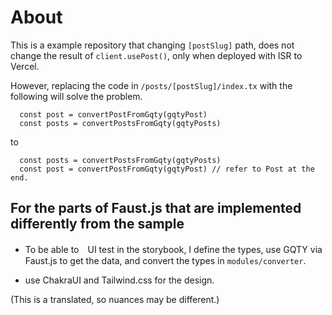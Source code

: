 # About
This is a example repository that changing `[postSlug]` path, does not change the result of `client.usePost()`, only when deployed with ISR to Vercel.

However, replacing the code in `/posts/[postSlug]/index.tx` with the following will solve the problem.

````
  const post = convertPostFromGqty(gqtyPost)
  const posts = convertPostsFromGqty(gqtyPosts)
````
to
```
  const posts = convertPostsFromGqty(gqtyPosts)
  const post = convertPostFromGqty(gqtyPost) // refer to Post at the end.
```

## For the parts of Faust.js that are implemented differently from the sample

- To be able to　UI test in the storybook, I define the types, use GQTY via Faust.js to get the data, and convert the types in `modules/converter`.

- use ChakraUI and Tailwind.css for the design.

(This is a translated, so nuances may be different.)

